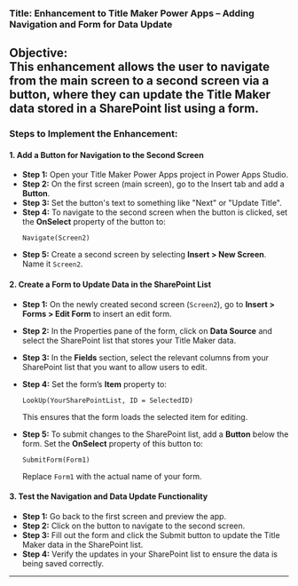 ### **Title: Enhancement to Title Maker Power Apps – Adding Navigation and Form for Data Update**

**Objective:**  
This enhancement allows the user to navigate from the main screen to a second screen via a button, where they can update the Title Maker data stored in a SharePoint list using a form.
---

### **Steps to Implement the Enhancement:**

#### **1. Add a Button for Navigation to the Second Screen**
   - **Step 1:** Open your Title Maker Power Apps project in Power Apps Studio.
   - **Step 2:** On the first screen (main screen), go to the Insert tab and add a **Button**.
   - **Step 3:** Set the button's text to something like "Next" or "Update Title".
   - **Step 4:** To navigate to the second screen when the button is clicked, set the **OnSelect** property of the button to:
     ```PowerApps
     Navigate(Screen2)
     ```
   - **Step 5:** Create a second screen by selecting **Insert > New Screen**. Name it `Screen2`.

#### **2. Create a Form to Update Data in the SharePoint List**
   - **Step 1:** On the newly created second screen (`Screen2`), go to **Insert > Forms > Edit Form** to insert an edit form.
   - **Step 2:** In the Properties pane of the form, click on **Data Source** and select the SharePoint list that stores your Title Maker data.
   - **Step 3:** In the **Fields** section, select the relevant columns from your SharePoint list that you want to allow users to edit.
   - **Step 4:** Set the form’s **Item** property to:
     ```PowerApps
     LookUp(YourSharePointList, ID = SelectedID)
     ```
     This ensures that the form loads the selected item for editing.
     
   - **Step 5:** To submit changes to the SharePoint list, add a **Button** below the form. Set the **OnSelect** property of this button to:
     ```PowerApps
     SubmitForm(Form1)
     ```
     Replace `Form1` with the actual name of your form.

#### **3. Test the Navigation and Data Update Functionality**
   - **Step 1:** Go back to the first screen and preview the app.
   - **Step 2:** Click on the button to navigate to the second screen.
   - **Step 3:** Fill out the form and click the Submit button to update the Title Maker data in the SharePoint list.
   - **Step 4:** Verify the updates in your SharePoint list to ensure the data is being saved correctly.

---

